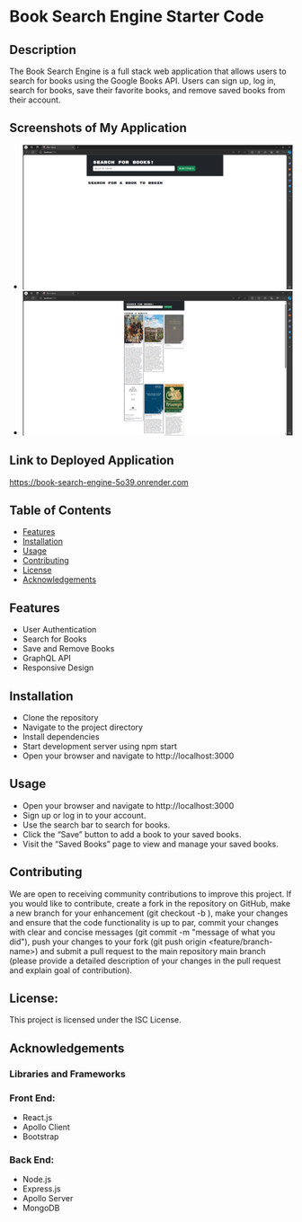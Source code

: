 # Book Search Engine Starter Code

## Description
The Book Search Engine is a full stack web application that allows users to search for books using the Google Books API. Users can sign up, log in, search for books, save their favorite books, and remove saved books from their account.

## Screenshots of My Application

- ![Screenshot_1](./client/src/assets/images/Screenshot_(1).png)
- ![Screenshot_2](./client/src/assets/images/Screenshot_(2).png)

## Link to Deployed Application
https://book-search-engine-5o39.onrender.com

## Table of Contents
- [Features](#features)
- [Installation](#installation)
- [Usage](#usage)
- [Contributing](#contributing)
- [License](#license)
- [Acknowledgements](#acknowledgements)

## Features
- User Authentication
- Search for Books
- Save and Remove Books
- GraphQL API
- Responsive Design

## Installation
- Clone the repository
- Navigate to the project directory
- Install dependencies
- Start development server using npm start
- Open your browser and navigate to http://localhost:3000

## Usage
- Open your browser and navigate to http://localhost:3000
- Sign up or log in to your account.
- Use the search bar to search for books.
- Click the “Save” button to add a book to your saved books.
- Visit the “Saved Books” page to view and manage your saved books.

## Contributing
We are open to receiving community contributions to improve this project. If you would like to contribute, create a fork in the repository on GitHub, make a new branch for your enhancement (git checkout -b ), make your changes and ensure that the code functionality is up to par, commit your changes with clear and concise messages (git commit -m "message of what you did"), push your changes to your fork (git push origin <feature/branch-name>) and submit a pull request to the main repository main branch (please provide a detailed description of your changes in the pull request and explain goal of contribution).

## License:
This project is licensed under the ISC License.

## Acknowledgements
### Libraries and Frameworks

### Front End:
- React.js
- Apollo Client
- Bootstrap

### Back End:
- Node.js
- Express.js
- Apollo Server
- MongoDB